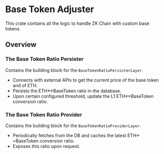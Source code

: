 # Base Token Adjuster

This crate contains all the logic to handle ZK Chain with custom base tokens.

## Overview

### The Base Token Ratio Persister

Contains the building block for the `BaseTokenRatioPersisterLayer`.

- Connects with external APIs to get the current price of the base token and of ETH.
- Persists the ETH<->BaseToken ratio in the database.
- Upon certain configured threshold, update the L1 ETH<->BaseToken conversion ratio.

### The Base Token Ratio Provider

Contains the building block for the `BaseTokenRatioProviderLayer`.

- Periodically fetches from the DB and caches the latest ETH<->BaseToken conversion ratio.
- Exposes this ratio upon request.
